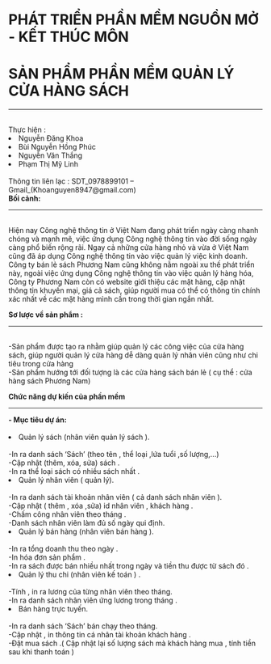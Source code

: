 # PHÁT TRIỂN PHẦN MỀM NGUỒN MỞ - KẾT THÚC MÔN

# SẢN PHẨM PHẦN MỀM QUẢN LÝ CỬA HÀNG SÁCH
<hr/><br/>
Thực hiện :<li>Nguyễn Đăng Khoa </li>
                   <li> Bùi Nguyễn Hồng Phúc</li>
                   <li>Nguyễn Văn Thắng</li>
                   <li>Phạm Thị Mỹ Linh</li><br/>
Thông tin liên lạc : SDT_0978899101 – Gmail_(Khoanguyen8947@gmail.com)
<br/>
<b>Bối cảnh:</b>
<hr>
<br>Hiện nay Công nghệ thông tin ở Việt Nam đang phát triển ngày càng nhanh chóng và mạnh mẽ, việc ứng dụng Công nghệ thông tin vào đời sống ngày càng phổ biến rộng rãi. Ngay cả những cửa hàng nhỏ và vừa ở Việt Nam cũng đã áp dụng Công nghệ thông tin vào việc quản lý việc kinh doanh. 
<br>Công ty bán lẻ sách Phương Nam cũng không nằm ngoài xu thế phát triển này, ngoài việc ứng dụng Công nghệ thông tin vào việc quản lý hàng hóa, Công ty Phương Nam còn có website giới thiệu các mặt hàng, cập nhật thông tin khuyến mại, giá cả sách, giúp người mua có thể có thông tin chính xác nhất  về các mặt hàng mình cần trong thời gian ngắn nhất.

<b>Sơ lược về sản phẩm :</b> 
<hr>

<br>-Sản phẩm được tạo ra nhằm giúp quản lý các công việc của cửa hàng sách, giúp người quản lý cửa hàng dễ dàng quản lý nhân viên cũng như chi tiêu trong cửa hàng
<br>-Sản phẩm hướng tới đối tượng  là các cửa hàng sách bán lẻ ( cụ thể : cửa hàng sách Phương Nam)

<b>Chức năng dự kiến của phần mềm </b><br/>
<hr/>
<b>- Mục tiêu dự án:</b><br/>
<br/><li>Quản lý sách (nhân viên quản lý sách ).  </li>
  <br/>-In ra danh sách ‘Sách’ (theo tên , thể loại ,lứa tuổi ,số lượng,...)
  <br/>-Cập nhật (thêm, xóa, sửa) sách .
 <br/> -In ra thể loại sách có nhiều sách nhất . 
<br/><li>Quản lý nhân viên ( quản lý).</li>
 <br/> -In ra danh sách tài khoản nhân viên ( cả danh sách nhân viên ).
 <br/> -Cập nhật ( thêm , xóa ,sửa) id nhân viên , khách hàng .
  <br/>-Chấm công nhân viên theo tháng .
  <br/>-Danh sách nhân viên làm đủ số ngày qui định.
<br/><li>Quản lý bán hàng (nhân viên bán hàng   ).</li>
  <br/>-In ra tổng doanh thu theo ngày . 
  <br/>-In hóa đơn sản phẩm .
  <br/>-In ra sách được bán nhiều nhất trong ngày và tiền thu được từ sách đó .
<br/><li>Quản lý thu chi (nhân viên kế toán ) .</li>
  <br/>-Tính , in ra lương của từng nhân viên theo tháng.
  <br/>-In ra danh sách nhân viên ứng lương trong tháng .
<br/><li>Bán hàng trực tuyến.</li>
  <br/>-In ra danh sách ‘Sách’ bán chạy theo tháng.
  <br/>-Cập nhật , in thông tin cá nhân tài khoản khách hàng .
  <br/>-Đặt mua sách .( Cập nhật lại số lượng sách mà khách hàng mua , tính tiền sau khi thanh toán )



